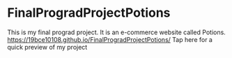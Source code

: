 # FinalProgradProjectPotions
This is my final prograd project. It is an e-commerce website called Potions.
https://19bce10108.github.io/FinalProgradProjectPotions/ Tap here for a quick preview of my project
